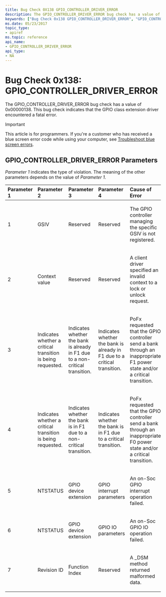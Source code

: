 ```yaml
---
title: Bug Check 0X138 GPIO_CONTROLLER_DRIVER_ERROR
description: The GPIO_CONTROLLER_DRIVER_ERROR bug check has a value of 0x00000138. This bug check indicates that the GPIO class extension driver encountered a fatal error.
keywords: ["Bug Check 0x138 GPIO_CONTROLLER_DRIVER_ERROR", "GPIO_CONTROLLER_DRIVER_ERROR"]
ms.date: 05/23/2017
topic_type:
- apiref
ms.topic: reference
api_name:
- GPIO_CONTROLLER_DRIVER_ERROR
api_type:
- NA
---
```


# Bug Check 0x138: GPIO\_CONTROLLER\_DRIVER\_ERROR


The GPIO\_CONTROLLER\_DRIVER\_ERROR bug check has a value of 0x00000138. This bug check indicates that the GPIO class extension driver encountered a fatal error.

> [!IMPORTANT]
> This article is for programmers. If you're a customer who has received a blue screen error code while using your computer, see [Troubleshoot blue screen errors](https://www.windows.com/stopcode).


## GPIO\_CONTROLLER\_DRIVER\_ERROR Parameters


*Parameter 1* indicates the type of violation. The meaning of the other parameters depends on the value of *Parameter 1*.

<table>
<colgroup>
<col width="20%" />
<col width="20%" />
<col width="20%" />
<col width="20%" />
<col width="20%" />
</colgroup>
<thead>
<tr class="header">
<th align="left">Parameter 1</th>
<th align="left">Parameter 2</th>
<th align="left">Parameter 3</th>
<th align="left">Parameter 4</th>
<th align="left">Cause of Error</th>
</tr>
</thead>
<tbody>
<tr class="odd">
<td align="left"><p>1</p></td>
<td align="left"><p>GSIV</p></td>
<td align="left"><p>Reserved</p></td>
<td align="left"><p>Reserved</p></td>
<td align="left"><p>The GPIO controller managing the specific GSIV is not registered.</p></td>
</tr>
<tr class="even">
<td align="left"><p>2</p></td>
<td align="left"><p>Context value</p></td>
<td align="left"><p>Reserved</p></td>
<td align="left"><p>Reserved</p></td>
<td align="left"><p>A client driver specified an invalid context to a lock or unlock request.</p></td>
</tr>
<tr class="odd">
<td align="left"><p>3</p></td>
<td align="left"><p>Indicates whether a critical transition is being requested.</p></td>
<td align="left"><p>Indicates whether the bank is already in F1 due to a non-critical transition.</p></td>
<td align="left"><p>Indicates whether the bank is already in F1 due to a critical transition.</p></td>
<td align="left"><p>PoFx requested that the GPIO controller send a bank through an inappropriate F1 power state and/or a critical transition.</p></td>
</tr>
<tr class="even">
<td align="left"><p>4</p></td>
<td align="left"><p>Indicates whether a critical transition is being requested.</p></td>
<td align="left"><p>Indicates whether the bank is in F1 due to a non-critical transition.</p></td>
<td align="left"><p>Indicates whether the bank is in F1 due to a critical transition.</p></td>
<td align="left"><p>PoFx requested that the GPIO controller send a bank through an inappropriate F0 power state and/or a critical transition.</p></td>
</tr>
<tr class="odd">
<td align="left"><p>5</p></td>
<td align="left"><p>NTSTATUS</p></td>
<td align="left"><p>GPIO device extension</p></td>
<td align="left"><p>GPIO interrupt parameters</p></td>
<td align="left"><p>An on-Soc GPIO interrupt operation failed.</p></td>
</tr>
<tr class="even">
<td align="left"><p>6</p></td>
<td align="left"><p>NTSTATUS</p></td>
<td align="left"><p>GPIO device extension</p></td>
<td align="left"><p>GPIO IO parameters</p></td>
<td align="left"><p>An on-Soc GPIO IO operation failed.</p></td>
</tr>
<tr class="odd">
<td align="left"><p>7</p></td>
<td align="left"><p>Revision ID</p></td>
<td align="left"><p>Function Index</p></td>
<td align="left"><p>Reserved</p></td>
<td align="left"><p>A _DSM method returned malformed data.</p></td>
</tr>
</tbody>
</table>

 

 

 




